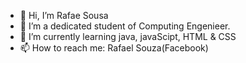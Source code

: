 - 👋 Hi, I’m Rafae Sousa
- 👀 I’m a dedicated student of Computing Engenieer.
- 🌱 I’m currently learning java, javaScipt, HTML & CSS
- 📫 How to reach me: Rafael Souza(Facebook)


